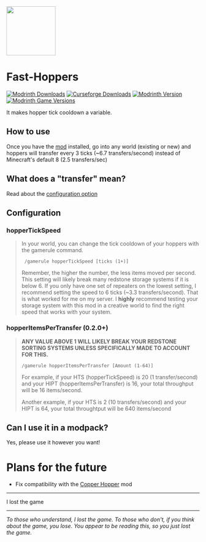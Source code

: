 <a href="https://modrinth.com/mod/Zs79Mkhy">
<img src="src/main/resources/assets/fast-hoppers/icon_rounded.png" width=128>
</a>

# Fast-Hoppers

[![Modrinth Downloads](https://img.shields.io/modrinth/dt/Zs79Mkhy?logo=modrinth)](https://modrinth.com/mod/Zs79Mkhy)
[![Curseforge Downloads](https://img.shields.io/curseforge/dt/912142?logo=curseforge&label=Downloads)](https://www.curseforge.com/minecraft/mc-mods/fast-hoppers)
[![Modrinth Version](https://img.shields.io/modrinth/v/Zs79Mkhy?logo=Modrinth&label=Lastest%20Version&color=14a551)](https://modrinth.com/mod/Zs79Mkhy)
[![Modrinth Game Versions](https://img.shields.io/modrinth/game-versions/Zs79Mkhy?logo=Modrinth&label=Supported%20Game%20Versions&color=14a551)](https://modrinth.com/mod/Zs79Mkhy)


It makes hopper tick cooldown a variable.

## How to use
Once you have the [mod](https://modrinth.com/mod/Zs79Mkhy) installed, go into any world (existing or new) and hoppers will transfer every 3 ticks (~6.7 transfers/second) instead of Minecraft's default 8 (2.5 transfers/sec)

## What does a "transfer" mean?
Read about the [configuration option](#hopperitemspertransfer-020)

## Configuration
### hopperTickSpeed
> In your world, you can change the tick cooldown of your hoppers with the gamerule command.
> ```
>  /gamerule hopperTickSpeed [ticks (1+)]
> ```
> Remember, the higher the number, the less items moved per second.
> This setting will likely break many redstone storage systems if it is below 6. If you only have one set of repeaters on the lowest setting, I recommend setting the speed to 6 ticks (~3.3 transfers/second). That is what worked for me on my server. I **highly** recommend testing your storage system with this mod in a creative world to find the right speed that works with your system.


### hopperItemsPerTransfer (0.2.0+)
> **ANY VALUE ABOVE 1 WILL LIKELY BREAK YOUR REDSTONE SORTING SYSTEMS UNLESS SPECIFICALLY MADE TO ACCOUNT FOR THIS.**
> ```
> /gamerule hopperItemsPerTransfer [Amount (1-64)]
> ```
> For example, if your HTS (hopperTickSpeed) is 20 (1 transfer/second) and your HIPT (hopperItemsPerTransfer) is 16, your total throughput will be 16 items/second.
>
> Another example, if your HTS is 2 (10 transfers/second) and your HIPT is 64, your total throughtput will be 640 items/second


## Can I use it in a modpack?
Yes, please use it however you want!


# Plans for the future
* Fix compatibility with the [Copper Hopper](https://github.com/pcal43/copper-hopper) mod

---

I lost the game

___
*To those who understand, I lost the game. To those who don't, if you think about the game, you lose. You appear to be reading this, so you just lost the game.*
